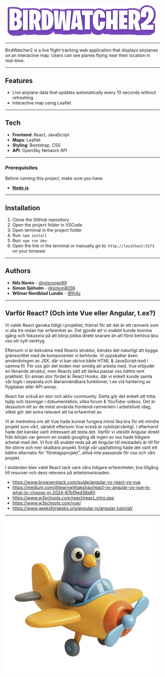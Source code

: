 ![BirdWatcher2 Logo](src/assets/logo.png)

---

BirdWatcher2 is a live flight tracking web application that displays airplanes on an interactive map. Users can see planes flying near their location in real-time.

---

## Features



- Live airplane data that updates automatically every 10 seconds without refreshing
- Interactive map using Leaflet



---

## Tech


- **Frontend**: React, JavaScript
- **Maps**: Leaflet
- **Styling**: Bootstrap, CSS
- **API**: OpenSky Network API

---

### Prerequisites
Before running this project, make sure you have:
- [**Node.js**](https://nodejs.org/)

---

## Installation


1. Clone the GitHub repository
2. Open the project folder in VSCode
3. Open terminal in the project folder
4. Run: `npm install`
5. Run: `npm run dev`
6. Open the link in the terminal or manually go to: `http://localhost:5173` on your browser

---

## Authors
- **Nils Norén** - [@nilsnoren99](https://github.com/nilsnoren99)
- **Simon Sjöholm** - [@simon8056](https://github.com/simon8056)
- **Wilmer Nordblad Lundin** - [@Ih4z](https://github.com/Ih4z)

---



## Varför React? (Och inte Vue eller Angular, t.ex?)


Vi valde React ganska tidigt i projektet, främst för att det är ett ramverk som vi alla tre redan har erfarenhet av. Det gjorde att vi snabbt kunde komma igång och fokusera på att börja jobba direkt snarare än att först behöva lära oss ett nytt verktyg.

Eftersom vi är bekväma med Reacts struktur, kändes det naturligt att bygga gränssnittet med de komponenter vi behövde. Vi uppskattar även användningen av JSX, där vi kan skriva både HTML & JavaScript-kod i samma fil. För oss gör det koden mer smidig att arbeta med. Vue erbjuder en liknande struktur, men Reacts sätt att tänka passar oss bättre rent praktiskt. En annan stor fördel är React Hooks, där vi enkelt kunde samla vår logik i separata och återanvändbara funktioner, t.ex vid hantering av flygdatan eller API-anrop.

React har också en stor och aktiv community. Detta gör det enkelt att hitta hjälp och lösningar i dokumentation, olika forum & YouTube-videos. Det är dessutom ett av de mest använda frontend-ramverken i arbetslivet idag, vilket gör det extra relevant att ha erfarenhet av.

Vi är medvetna om att Vue hade kunnat fungera minst lika bra för ett mindre projekt som vårt, särskilt eftersom Vue också är nybörjarvänligt. I efterhand hade det kanske varit intressant att testa det. Varför vi uteslöt Angular direkt från början var genom en snabb googling då ingen av oss hade tidigare arbetat med det. Vi fick då snabbt reda på att Angular till mestadels är till för lite större och mer skalbara projekt. Enligt vår uppfattning hade det varit ett bättre alternativ för “företagsprojekt”, alltså inte passande för oss och vårt projekt.

I slutändan blev valet React tack vare våra tidigare erfarenheter, bra tillgång till resurser och dess relevans på arbetsmarknaden.


- https://www.browserstack.com/guide/angular-vs-react-vs-vue
- https://medium.com/@learnwithakshay/react-vs-angular-vs-vue-js-what-to-choose-in-2024-87bf9ed38a80
- https://www.w3schools.com/react/react_intro.asp
- https://www.w3schools.com/vue/
- https://www.geeksforgeeks.org/angular-js/angular-tutorial/

--- 

![Birdy](src/assets/birdy.png)